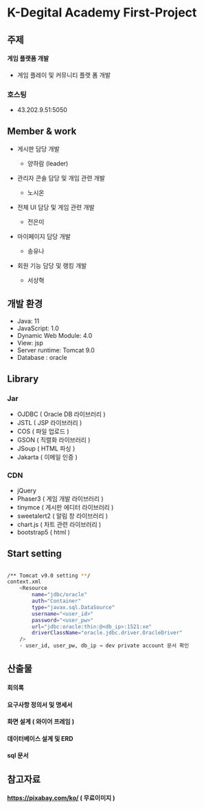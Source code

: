 # K-Degital Academy First-Project

## 주제
#### 게임 플랫폼 개발
- 게임 플레이 및 커뮤니티 플랫 폼 개발

### 호스팅
- 43.202.9.51:5050

## Member & work
- 게시판 담당 개발
    - 양하람 (leader)
    
- 관리자 콘솔 담당 및 개임 관련 개발
    - 노시온

- 전체 UI 담당 및 게임 관련 개발
    - 전은미

- 마이페이지 담당 개발
    - 송유나

- 회원 기능 담당 및 랭킹 개발
    - 서상혁
    
## 개발 환경
- Java: 11
- JavaScript: 1.0
- Dynamic Web Module: 4.0
- View: jsp
- Server runtime: Tomcat 9.0
- Database : oracle


## Library
### Jar
- OJDBC ( Oracle DB 라이브러리 )
- JSTL ( JSP 라이브러리 )
- COS ( 파일 업로드 )
- GSON ( 직렬화 라이브러리 )
- JSoup ( HTML 파싱 )
- Jakarta ( 이메일 인증 )

### CDN
- jQuery
- Phaser3 ( 게임 개발 라이브러리 )
- tinymce ( 게시판 에디터 라이브러리 )
- sweetalert2 ( 알림 창 라이브러리 )
- chart.js ( 차트 관련 라이브러리 )
- bootstrap5 ( html )


## Start setting
```bash

/** Tomcat v9.0 setting **/
context.xml
    <Resource 
    	name="jdbc/oracle"
    	auth="Container"
    	type="javax.sql.DataSource"
    	username="<user_id>"
    	password="<user_pw>"
    	url="jdbc:oracle:thin:@<db_ip>:1521:xe"
    	driverClassName="oracle.jdbc.driver.OracleDriver"
    />
    - user_id, user_pw, db_ip → dev private account 문서 확인
```

## 산출물
#### 회의록
#### 요구사항 정의서 및 명세서
#### 화면 설계 ( 와이어 프레임 )
#### 데이터베이스 설계 및 ERD
#### sql 문서

## 참고자료
#### https://pixabay.com/ko/ ( 무료이미지 )
